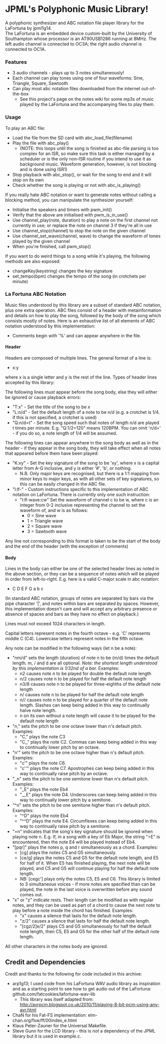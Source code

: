 # JPML's Polyphonic Music Library!
A polyphonic synthesizer and ABC notation file player library for the LaFortuna by jpml1g14.  
The LaFortuna is an embedded device custom-built by the University of Southampton whose processor is an AT90USB1286 running at 8MHz. The left audio channel is connected to OC3A; the right audio channel is connected to OC1A.

### Features
* 3 audio channels - plays up to 3 notes simultaneously!  
* Each channel can play tones using one of four waveforms: Sine, Triangle, Square, Sawtooth  
* Can play most abc notation files downloaded from the internet out-of-the-box  
    * See this project's page on the notes wiki for some mp3s of music played by the LaFortuna and the accompanying files to play them.  

### Usage  
To play an ABC file:  

* Load the file from the SD card with abc_load_file(filename)  
* Play the file with abc_play() 
    * (NOTE: this loops until the song is finished as abc-file parsing is too complex for an ISR, so make sure this task is either managed by a scheduler or is the only non-ISR routine if you intend to use it as background music. Waveform generation, however, is not blocking and is done using ISR1)  
* Stop playback with abc_stop(), or wait for the song to end and it will stop on its own  
* Check whether the song is playing or not with abc_is_playing()  

If you really hate ABC notation or want to generate notes without calling a blocking method, you can manipulate the synthesizer yourself:  

* Initialise the speakers and timers with pwm_init()  
* Verify that the above are initialised with pwm_is_in_use()  
* Use channel_play(note, duration) to play a note on the first channel not currently in use; or replace the note on channel 3 if they're all in use  
* Use channel_stop(channel) to stop the note on the given channel  
* Use channel_set_wave(channel, wave) to change the waveform of tones played by the given channel  
* When you're finished, call pwm_stop()  

If you want to do weird things to a song while it's playing, the following methods are also exposed:  

* changeKey(keystring) changes the key signature  
* set_tempo(bpm) changes the tempo of the song (in crotchets per minute)  

### La Fortuna ABC Notation
Music files understood by this library are a subset of standard ABC notation, plus one extra operation. ABC files consist of a header with metainformation and details on how to play the song, followed by the body of the song which consists mostly of notes. Here is an exhaustive list of all elements of ABC notation understood by this implementation:  

* Comments begin with '%' and can appear anywhere in the file.  

#### Header
Headers are composed of multiple lines. The general format of a line is:  

- x:y  

where x is a single letter and y is the rest of the line. Types of header lines accepted by this library:

The following lines *must* appear before the song body, else they will either be ignored or cause playback errors:

* "T:x" - Set the title of the song to be x  
* "L:n/d" - Set the default length of a note to be n/d (e.g. a crotchet is 1/4. if this is not specified, a crotchet is used)  
* "Q:n/d=t" - Set the song speed such that notes of length n/d are played t times per minute. E.g. "Q:1/2=120" means 120BPM. You can omit 'n/d=' - if you do so, a note length of 1/4 will be assumed.  

The following lines can appear anywhere in the song body as well as in the header - if they appear in the song body, they will take effect when all notes that appeared before them have been played:  

* "K:xy" - Set the key signature of the song to be 'xy', where x is a capital letter from A-G inclusive, and y is either '#', 'b', or nothing.  
    * N.B. Only major keys are recognised, but there is a 1:1 mapping from minor keys to major keys, as with all other sets of key signatures, so this can be easily changed in the ABC file.  
* "I:lf-" - Custom instructions specific to this implementation of ABC notation on LaFortuna. There is currently only one such instruction:  
    * "I:lf-wave:cw" Set the waveform of channel c to be w, where c is an integer from 0-2 inclusive representing the channel to set the waveform of, and w is as follows:  
        * 0 = Sine wave  
        * 1 = Triangle wave  
        * 2 = Square wave  
        * 3 = Sawtooth wave  

Any line not corresponding to this format is taken to be the start of the body and the end of the header (with the exception of comments)  

#### Body
Lines in the body can either be one of the selected header lines as noted in the above section, or they can be a sequence of notes which will be played in order from left-to-right. E.g. here is a valid C-major scale in abc notation:  

* C D E F G a b c  

(In standard ABC notation, groups of notes are separated by bars via the pipe character '|', and notes within bars are separated by spaces. However, this implementation doesn't care and will accept any arbitrary presence or absence of spaces and bars as they have no effect on playback.)  

Lines must not exceed 1024 characters in length.  

Capital letters represent notes in the fourth octave - e.g. 'C' represents middle C (C4). Lowercase letters represent notes in the fifth octave.  

Any note can be modified in the following ways (let n be a note):  

* "nm/d" sets the length (duration) of note n to be (m/d) times the default length. m, / and d are all optional. *Note: the shortest length understood by this implementation is 1/32nd of a bar.* Examples:  
    * n2 causes note n to be played for double the default note length  
    * n/2 causes note n to be played for half the default note length  
    * n3/8 causes note n to be played for three-eighths of the default note length  
    * n/ causes note n to be played for half the default note length  
    * n// causes note n to be played for a quarter of the default note length. Slashes can keep being added in this way to continually halve note length.  
    * n on its own without a note length will cause it to be played for the default note length  
* "n," sets the pitch to be one octave lower than n's default pitch. Examples:  
    * "C," plays the note C3  
    * "C,," plays the note C2. Commas can keep being added in this way to continually lower pitch by an octave.  
* "n'" sets the pitch to be one octave higher than n's default pitch. Examples:  
    * "c'" plays the note C6.  
    * "c''" plays the note C7. Apostrophes can keep being added in this way to continually raise pitch by an octave.  
* "_n" sets the pitch to be one semitone lower than n's default pitch. Examples:  
    * "_E" plays the note Eb4  
    * "__E" plays the note D4. Underscores can keep being added in this way to continually lower pitch by a semitone.  
* "^n" sets the pitch to be one semitone higher than n's default pitch. Examples:  
    * "^D" plays the note Eb4  
    * "^^D" plays the note E4. Circumflexes can keep being added in this way to continually raise pitch by a semitone.  
* "=n" indicates that the song's key signature should be ignored when playing note n. E.g. If, in a song with a key of Eb Major, the string "=E" is encountered, then the note E4 will be played instead of Eb4.  
* "[pqr]" plays the notes p, q and r simultaneously as a chord. Examples:  
    * [cg] plays the notes C5 and G5 simultaneously.  
    * [ce/g] plays the notes C5 and G5 for the default note length, and E5 for half of it. When E5 has finished playing, the next note will be played, and C5 and G5 will continue playing for half the default note length.  
    * *NB:* [cegc'] plays only the notes C5, E5 and C6. This library is limited to 3 simultaneous voices - if more notes are specified than can be played, the note in the last voice is overwritten before any sound comes out.  
* "x" or "z" indicate rests. Their length can be modified as with regular notes, and they can be used as part of a chord to cause the next note to play before a note inside the chord has finished. Examples:  
    * "x" causes a silence that lasts for the default note length.  
    * "z/2" causes a silence that lasts for half the default note length.  
    * "[cgz/2]e/2" plays C5 and G5 simultaneously for half the default note length, then C5, E5 and G5 for the other half of the default note length.  

All other characters in the notes body are ignored.  

## Credit and Dependencies
Credit and thanks to the following for code included in this archive:  

- arp1g13; I used code from his LaFortuna WAV audio library as inspiration and as a starting point to see how to get audio out of the LaFortuna: github.com/fatcookies/lafortuna-wav-lib  
    - This library was itself adapted from: http://avrpcm.blogspot.co.uk/2010/11/playing-8-bit-pcm-using-any-avr.html  
- ChaN for his Fat-FS implementation: elm-chan.org/fsw/ff/00index_e.html  
- Klaus Peter-Zauner for the Universal Makefile.  
- Steve Gunn for the LCD library - this is _not_ a dependency of the JPML library but it is used in example.c.  